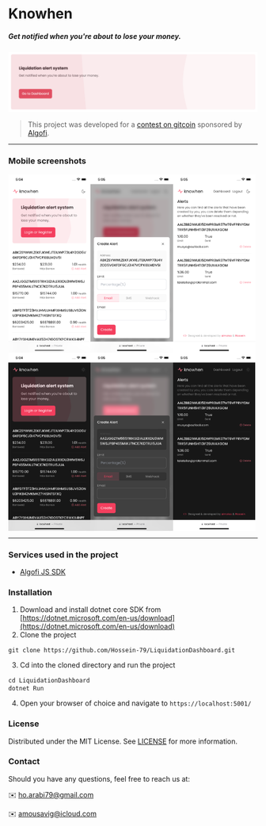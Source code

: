 # Knowhen
##### Get notified when you're about to lose your money.

![knowhen](/readme/hero.png)
> This project was developed for a [contest on gitcoin](https://gitcoin.co/issue/algofiorg/algofi-gitcoin/1/100028540) sponsored by [Algofi](https://algofi.org).
---
### Mobile screenshots
<div style="display:flex">
  <img src="/readme/01.png" width="33%" />
  <img src="/readme/02.png"  width="33%" />
  <img src="/readme/03.png" width="33%" />
</div>
<div style="display:flex">
  <img src="/readme/04.png" width="33%" />
  <img src="/readme/05.png"  width="33%" />
  <img src="/readme/06.png" width="33%" />
</div>

---
### Services used in the project
* [Algofi JS SDK](https://github.com/Algofiorg/algofi-js-sdk)

### Installation
1. Download and install dotnet core SDK from [https://dotnet.microsoft.com/en-us/download](https://dotnet.microsoft.com/en-us/download)
2. Clone the project
```
git clone https://github.com/Hossein-79/LiquidationDashboard.git
```
3. Cd into the cloned directory and run the project
```
cd LiquidationDashboard
dotnet Run
```
4. Open your browser of choice and navigate to `https://localhost:5001/`

### License
Distributed under the MIT License. See [LICENSE](/LICENSE) for more information.

### Contact
Should you have any questions, feel free to reach us at:

✉️ [ho.arabi79@gmail.com](mailto:ho.arabi79@gmail.com)

✉️ [amousavig@icloud.com](mailto:amousavig@icloud.com)
